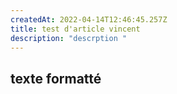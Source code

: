 ```yaml
---
createdAt: 2022-04-14T12:46:45.257Z
title: test d'article vincent
description: "descrption "
---
```

## **texte formatté**